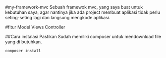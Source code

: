 #my-framework-mvc
Sebuah framewok mvc, yang saya buat untuk kebutuhan saya, agar nantinya jika ada project membuat aplikasi tidak perlu seting-seting lagi dan langsung mengkode aplikasi.

#fitur
Model
Views
Controller

##Cara instalasi
Pastikan Sudah memiliki composer untuk mendownload file yang di butuhkan.

```bash
composer install
